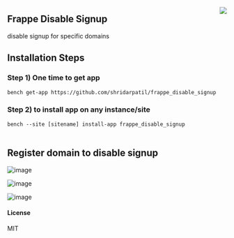 <a href="https://zerodha.tech"><img src="https://zerodha.tech/static/images/github-badge.svg" align="right" /></a>

## Frappe Disable Signup


disable signup for specific domains

## Installation Steps
### Step 1) One time to get app

```bench get-app https://github.com/shridarpatil/frappe_disable_signup```

### Step 2) to install app on any instance/site

```bench --site [sitename] install-app frappe_disable_signup```
<br /> 
<br /> 

## Register domain to disable signup
![image](https://user-images.githubusercontent.com/11792643/200476396-df4e47c6-3178-41b6-b38d-c6ebcc086ddf.png)

![image](https://user-images.githubusercontent.com/11792643/200476777-6478f42e-8e2e-472b-8d70-f45d93e88731.png)

![image](https://user-images.githubusercontent.com/11792643/200476499-620247ef-d0c9-4288-94e8-555acd682d04.png)



#### License

MIT
